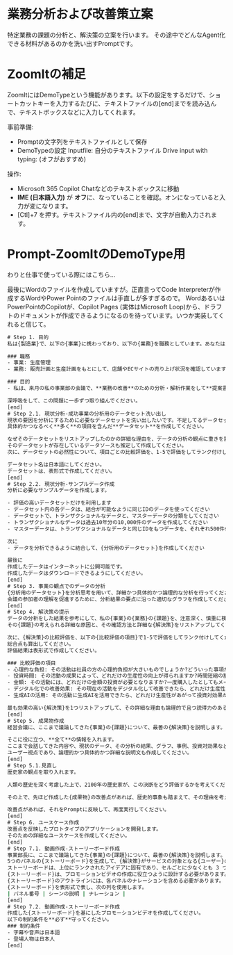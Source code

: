 # 業務分析および改善策立案

特定業務の課題の分析と、解決策の立案を行います。
その途中でどんなAgent化できる材料があるのかを洗い出すPromptです。

# ZoomItの補足
ZoomItにはDemoTypeという機能があります。以下の設定をするだけで、ショートカットキーを入力するたびに、テキストファイルの[end]までを読み込んで、テキストボックスなどに入力してくれます。

事前準備:
- Promptの文字列をテキストファイルとして保存
- DemoTypeの設定
    Inputfile: 自分のテキストファイル
    Drive input with typing: (オフがおすすめ)

操作:
- Microsoft 365 Copilot Chatなどのテキストボックスに移動
- **IME (日本語入力)** が **オフ**に、なっていることを確認。オンになっていると入力が変になります。
- [Ctl]+7 を押す。テキストファイル内の[end]まで、文字が自動入力されます。

# Prompt-ZoomItのDemoType用

わりと仕事で使っている際にはこちら...

最後にWordのファイルを作成していますが。正直言ってCode Interpreterが作成するWordやPower Pointのファイルは手直しが多すぎるので。
WordあるいはPowerPointのCopilotが、Copilot Pages (実体はMicrosoft Loop)から、ドラフトのドキュメントが作成できるようになるのを待っています。いつか実装してくれると信じて。

```cmd
# Step 1. 目的
私は{製造業}で、以下の{事業}に携わっており、以下の{業務}を職務としています。あなたは、私のコーチとして協力してください。

### 職務
- 事業: 生産管理
- 業務: 販売計画と生産計画をもとにして、店舗やECサイトの売り上げ状況を確認しています。その結果を受けて、取引先である工場や自社工場の生産状況や、物流の状況を確認して、生産調整を行います。

### 目的
- 私は、来月の私の事業部の会議で、**業務の改善**のための分析・解析作業をして**提案書**を作成します。

深呼吸をして、この問題に一歩ずつ取り組んでください。
[end]
# Step 2.1. 現状分析-成功事業の分析用のデータセット洗い出し
現状の要因を分析にするために必要なデータセットを洗い出したいです。不足してるデータセットがあるはずです。
具体的かつなるべく**多く**の項目を含んだ**データセット**を作成してください。

なぜそのデータセットをリストアップしたのかの詳細な理由を、データの分析の観点に重きを置いて説明して「理由」として項目名に追加してください。
そのデータセットが存在しているデータソースも推定して作成してください。
次に、データセットの必然性について、項目ごとの比較評価を、1-5で評価をしてランク付けしてください。

データセット名は日本語にしてください。
データセットは、表形式で作成してください。
[end]
# Step 2.2. 現状分析-サンプルデータ作成
分析に必要なサンプルデータを作成します。

- 評価の高いデータセットだけを利用します
- データセット内の各データは、結合が可能なように同じIDのデータを使ってください
- データセットで、トランザクショナルなデータと、マスターデータの分類をしてください
- トランザクショナルなデータは過去10年分の10,000件のデータを作成してください
- マスターデータは、トランザクショナルなデータと同じIDをもつデータを、それぞれ500件作成してください

次に
- データを分析できるように結合して、{分析用のデータセット}を作成してください

最後に
作成したデータはインターネットに公開可能です。
作成したデータはダウンロードできるようにしてください。
[end]
# Step 3. 事業の観点でのデータの分析
{分析用のデータセット}を分析思考を用いて、詳細かつ具体的かつ論理的な分析を行ってください。
会議の参加者の理解を促進するために、分析結果の要点に沿った適切なグラフを作成してください。
[end]
# Step 4. 解決策の提示
データの分析をした結果を参考にして、私の{事業}の{業務}の{課題}を、注意深く、慎重に検討して、リストアップしてください。
その{課題}の考えられる詳細な原因と、その確認方法と詳細な{解決策}をリストアップしてください。

次に、{解決策}の比較評価を、以下の{比較評価の項目}で1-5で評価をしてランク付けしてください。
総合点も算出してください。
評価結果は表形式で作成してください。

### 比較評価の項目
- 心理的な負担: その活動は社員の方の心理的負担が大きいものでしょうか?どういった事項が心理的に影響があるかを慎重に考慮してください。
- 投資時間: その活動の成果によって、どれだけの生産性の向上が得られますか?時間短縮の割合はどれくらいですか?
- 金額: その活動には、どれだけの金額の投資が必要となりますか?一度購入したとしてもメーカーのサポートが必要だったり、高額だったりするもののあります。サブスクリプション型は、効果が出ないと思ったら即座に取り消しができるのはメリットですが、使い続けたら買い切りの方が安い場合もあります。
- デジタル化での改善効果: その現在の活動をデジタル化して改善できたら、どれだけ生産性があがり、どれだけ投資対効果がありますか?
- 生成AIの活用: その活動に生成AIを活用できたら、どれだけ生産性があがって投資対効果が得られますか?

最も効果の高い{解決策}を1つリストアップして、その詳細な理由も論理的で且つ説得力のあるストーリーで説明してください。
[end]
# Step 5. 成果物作成
経営会議に、ここまで議論してきた{事業}の{課題}について、最善の{解決策}を説明します。

そこに役に立つ、**全て**の情報を入れます。
ここまで会話してきた内容や、現状のデータ、その分析の結果、グラフ、事例、投資対効果など、役に立つ情報があればそれも作成してください。
ユーザー視点であり、論理的かつ具体的かつ詳細な説明文も作成してください。
[end]
# Step 5.1.見直し
歴史家の観点を取り入れます。

人類の歴史を深く考慮した上で、2100年の歴史家が、この決断をどう評価するかを考えてください。世界や日本の歴史の中で、似ているケースがありえます。もし似ているケースがある場合は、その歴史上のケースの詳細な説明も作成してください。

その上で、先ほど作成した{成果物}の改善点があれば、歴史的事象も踏まえて、その理由を考えてください。

改善点があれば、それをPromptに反映して、再度実行してください。
[end]
# Step 6. ユースケース作成
改善点を反映したプロトタイプのアプリケーションを開発します。
そのための詳細なユースケースを作成してください。
[end]
# Step 7.1. 動画作成-ストーリーボード作成
事業部長に、ここまで議論してきた{事業}の{課題}について、最善の{解決策}を説明します。そのために、{事業}が改善する最も効果の高いとランクされた{解決策}のストーリーを{ストーリーボード}の形で伝えます。
5つのパネルの{ストーリーボード}を生成して、{解決策}がサービスの対象となる{ユーザー}の状況をどのように改善・変化させるかを説明します。
ストーリーボードは、上位にランクされたアイデアに固有であり、セルごとに少なくとも 3 つの箇条書きを持つエキスパート レベルである必要があります。
{ストーリーボード}は、プロモーションビデオの作成に役立つように設計する必要があります。
{ストーリーボード}のアウトラインには、各パネルのナレーションを含める必要があります。
{ストーリーボード}を表形式で表し、次の列を使用します。
| パネル番号 | シーンの説明 | ナレーション |
[end]
# Step 7.2. 動画作成-ストーリーボード作成
作成した{ストーリーボード}を基にしたプロモーションビデオを作成してください。
以下の制約条件を**必ず**守ってください。
### 制約条件
- 字幕や音声は日本語
- 登場人物は日本人
[end]

```